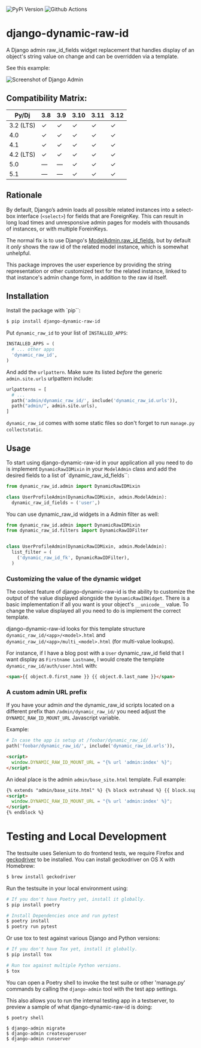 ![PyPi Version](https://img.shields.io/pypi/v/django-dynamic-raw-id.svg)
![Github Actions](https://github.com/lincolnloop/django-dynamic-raw-id/actions/workflows/test.yml/badge.svg)

# django-dynamic-raw-id

A Django admin raw_id_fields widget replacement that handles display of an object's
string value on change and can be overridden via a template.

See this example:

<img src="https://d.pr/i/1kv7d.png" style="max-height: 400px;" alt="Screenshot of Django Admin"/>

## Compatibility Matrix:

| Py/Dj     | 3.8 | 3.9 | 3.10 | 3.11 | 3.12 |
| --------- | --- | --- | ---- | ---- | ---- |
| 3.2 (LTS) | ✓   | ✓   | ✓    | ✓    | ✓    |
| 4.0       | ✓   | ✓   | ✓    | ✓    | ✓    |
| 4.1       | ✓   | ✓   | ✓    | ✓    | ✓    |
| 4.2 (LTS) | ✓   | ✓   | ✓    | ✓    | ✓    |
| 5.0       | —   | —   | ✓    | ✓    | ✓    |
| 5.1       | —   | —   | ✓    | ✓    | ✓    |

## Rationale

By default, Django’s admin loads all possible related instances into a select-box
interface (`<select>`) for fields that are ForeignKey. This can result in long load
times and unresponsive admin pages for models with thousands of instances, or with
multiple ForeinKeys.

The normal fix is to use Django's [ModelAdmin.raw_id_fields][raw_id_docs],
but by default it _only_ shows the raw id of the related model instance, which is
somewhat unhelpful.

This package improves the user experience by providing the string representation or
other customized text for the related instance, linked to that instance's admin
change form, in addition to the raw id itself.

## Installation

Install the package with `pip``:

```bash
$ pip install django-dynamic-raw-id
```

Put `dynamic_raw_id` to your list of `INSTALLED_APPS`:

```python
INSTALLED_APPS = (
  # ... other apps
  'dynamic_raw_id',
)
```

And add the `urlpattern`. Make sure its listed _before_ the generic `admin.site.urls`
urlpattern include:

```python
urlpatterns = [
  # ...
  path('admin/dynamic_raw_id/', include('dynamic_raw_id.urls')),
  path("admin/", admin.site.urls),
]
```

`dynamic_raw_id` comes with some static files so don't forget to run
`manage.py collectstatic`.

## Usage

To start using django-dynamic-raw-id in your application all you need to do is
implement `DynamicRawIDMixin` in your `ModelAdmin` class and add the desired
fields to a list of `dynamic_raw_id_fields``:

```python
from dynamic_raw_id.admin import DynamicRawIDMixin

class UserProfileAdmin(DynamicRawIDMixin, admin.ModelAdmin):
  dynamic_raw_id_fields = ('user',)
```

You can use dynamic_raw_id widgets in a Admin filter as well:

```python
from dynamic_raw_id.admin import DynamicRawIDMixin
from dynamic_raw_id.filters import DynamicRawIDFilter


class UserProfileAdmin(DynamicRawIDMixin, admin.ModelAdmin):
  list_filter = (
    ('dynamic_raw_id_fk', DynamicRawIDFilter),
  )
```

### Customizing the value of the dynamic widget

The coolest feature of django-dynamic-raw-id is the ability to customize the output
of the value displayed alongside the `DynamicRawIDWidget`. There is a basic
implementation if all you want is your object's `__unicode__` value. To change
the value displayed all you need to do is implement the correct template.

django-dynamic-raw-id looks for this template
structure `dynamic_raw_id/<app>/<model>.html`
and `dynamic_raw_id/<app>/multi_<model>.html` (for multi-value lookups).

For instance, if I have a blog post with a `User` dynamic_raw_id field that I want
display as `Firstname Lastname`, I would create the template
`dynamic_raw_id/auth/user.html` with:

```html
<span>{{ object.0.first_name }} {{ object.0.last_name }}</span>
```

### A custom admin URL prefix

If you have your admin _and_ the dynamic_raw_id scripts located on a different
prefix than `/admin/dynamic_raw_id/` you need adjust the `DYNAMIC_RAW_ID_MOUNT_URL`
Javascript variable.

Example:

```python
# In case the app is setup at /foobar/dynamic_raw_id/
path('foobar/dynamic_raw_id/', include('dynamic_raw_id.urls')),
```

```html
<script>
  window.DYNAMIC_RAW_ID_MOUNT_URL = "{% url 'admin:index' %}";
</script>
```

An ideal place is the admin `admin/base_site.html` template. Full example:

```html
{% extends "admin/base_site.html" %} {% block extrahead %} {{ block.super }}
<script>
  window.DYNAMIC_RAW_ID_MOUNT_URL = "{% url 'admin:index' %}";
</script>
{% endblock %}
```

# Testing and Local Development

The testsuite uses Selenium to do frontend tests, we require Firefox and
[geckodriver][geckodriver] to be installed. You can install geckodriver on OS X with
Homebrew:

```bash
$ brew install geckodriver
```

Run the testsuite in your local environment using:

```bash
# If you don't have Poetry yet, install it globally.
$ pip install poetry

# Install Dependencies once and run pytest
$ poetry install
$ poetry run pytest
```

Or use tox to test against various Django and Python versions:

```bash
# If you don't have Tox yet, install it globally.
$ pip install tox

# Run tox against multiple Python versions.
$ tox
```

You can open a Poetry shell to invoke the test suite or other 'manage.py' commands
by calling the `django-admin` tool with the test app settings.

This also allows you to run the internal testing app in a testserver, to preview a
sample of what django-dynamic-raw-id is doing:

```shell
$ poetry shell

$ django-admin migrate
$ django-admin createsuperuser
$ django-admin runserver
```

[raw_id_docs]: https://docs.djangoproject.com/en/dev/ref/contrib/admin/#django.contrib.admin.ModelAdmin.raw_id_fields
[geckodriver]: https://github.com/mozilla/geckodriver

